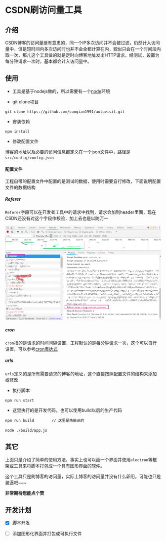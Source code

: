 # CSDN刷访问量工具
## 介绍
CSDN博客的访问量挺有意思的，同一个IP多次访问并不会被过滤，仍然计入访问量中，但是短时间内多次访问时也并不会全都计算在内，貌似只会在一个时间段内取一次，那儿这个工具做的就是定时向博客地址发出HTTP请求，经测试，设置为每分钟请求一次时，基本都会计入访问量中。

## 使用
- 工具是基于nodejs做的，所以需要有一个[node](https://nodejs.org/en/download/current/)环境

- git clone项目
```shell
git clone https://github.com/sunqian1991/autovisit.git
```

- 安装依赖
```shell
npm install
```

- 修改配置文件

博客的地址以及必要的访问信息都定义在一个json文件中，路径是`src/config/config.json`

#### 配置文件 
工程自带的配置文件中配置的是测试的数据，使用时需要自行修改，下面说明配置文件的数据结构

##### Referer
`Referer`字段可以在开发者工具中的请求中找到，请求会加到header里面，现在CSDN还没有对这个字段作校验，加上去也是以防万一

![1]

##### cron
`cron`指的是请求的时间间隔设置，工程默认的是每分钟请求一次，这个可以自行设置，可以参考[cron表达式](http://cron.qqe2.com/)

##### urls
`urls`定义的是所有需要请求的博客的地址，这个直接按照配置文件的结构来添加或修改

- 执行脚本
```shell
npm run start
```

- 这里执行的是开发代码，也可以使用build以后的生产代码
```shell
npm run build        // 这里是热编译的

node ./build/app.js
```

## 其它
上面只是介绍了简单的使用方法，事实上也可以画一个界面并使用`electron`等框架或工具来将脚本打包成一个具有图形界面的软件。

这个工具只是刷博客的访问量，实际上博客的访问量并没有什么卵用，可能也只是装逼吧~~~

**非常期待您能点个赞**

## 开发计划
- [x] 脚本开发
- [ ] 添加图形化界面并打包成可执行文件



[1]:https://github.com/sunqian1991/autovisit/raw/master/src/config/referer.png
